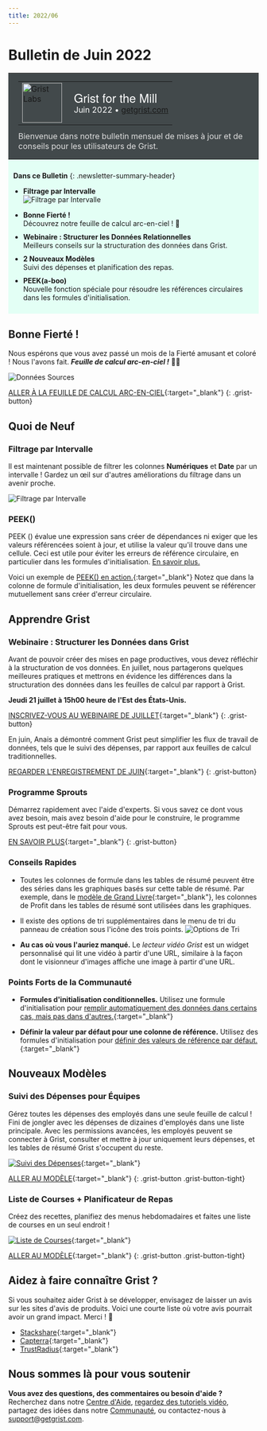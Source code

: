 ```yaml
---
title: 2022/06
---
```


# Bulletin de Juin 2022

<style>
  /* restore some poorly overridden defaults */
  .newsletter-header .table {
    background-color: initial;
    border: initial;
  }
  .newsletter-header .table > tbody > tr > td {
    padding: initial;
    border: initial;
    vertical-align: initial;
  }
  .newsletter-header img.header-img {
    padding: initial;
    max-width: initial;
    display: initial;
    padding: initial;
    line-height: initial;
    background-color: initial;
    border: initial;
    border-radius: initial;
    margin: initial;
  }

  /* copy newsletter styles, with a prefix for sufficient specificity */
  .newsletter-header .header {
    border: none;
    padding: 0;
    margin: 0;
  }
  .newsletter-header table > tbody > tr > td.header-image {
    width: 80px;
    padding-right: 16px;
  }
  .newsletter-header table > tbody > tr > td.header-text {
    background-color: #42494B;
    padding: 16px 20px;
  }
  .newsletter-header table.header-top {
    border: none;
    padding: 0;
    margin: 0;
    width: 100%;
  }
  .header-title {
    font-family: Helvetica Neue, Helvetica, Arial, sans-serif;
    font-size: 24px;
    line-height: 28px;
    color: #FFFFFF;
  }
  .header-month {
    color: #FFFFFF;
  }
  .header-welcome {
    margin-top: 12px;
    color: #FFFFFF;
  }
  .newsletter-summary {
    background-color: #e3fff5;
    margin: 0;
    padding: 10px;
  }
  .newsletter-summary-header {
    text-align: center;
    padding-bottom: 10px;
    border-bottom: 1px solid lightgrey;
  }
  .newsletter-summary ul {
    padding-left: 20px;
  }
  .newsletter-summary li {
    margin-bottom: 10px;
  }
  .newsletter-summary li p {
    margin: 0px
  }
</style>
<div class="newsletter-header">
<table class="header" cellpadding="0" cellspacing="0" border="0"><tr>
  <td class="header-text">
    <table class="header-top"><tr>
      <td class="header-image">
        <a href="https://www.getgrist.com">
          <img class="header-img" src="/images/newsletters/grist-labs.png" width="80" height="80" alt="Grist Labs" border="0">
        </a>
      </td>
      <td class="header-top-text">
        <div class="header-title">Grist for the Mill</div>
        <div class="header-month">Juin 2022
          &#8226; <a href="https://www.getgrist.com/">getgrist.com</a></div>
      </td>
    </tr></table>
    <div class="header-welcome" style="color: #e0e0e0;">
      Bienvenue dans notre bulletin mensuel de mises à jour et de conseils pour les utilisateurs de Grist.
    </div>
  </td>
</tr></table>
</div>

<div class="newsletter-summary row" markdown="1">

**Dans ce Bulletin**
{: .newsletter-summary-header}

<div class="col-md-6" markdown="1">

* **Filtrage par Intervalle**

    ![Filtrage par Intervalle](../images/newsletters/2022-06/range-filtering.PNG)

</div>

<div class="col-md-6" markdown="1">

* **Bonne Fierté !**

    Découvrez notre feuille de calcul arc-en-ciel ! 🌈

* **Webinaire : Structurer les Données Relationnelles**

    Meilleurs conseils sur la structuration des données dans Grist.

* **2 Nouveaux Modèles**

    Suivi des dépenses et planification des repas.

* **PEEK(a-boo)**

    Nouvelle fonction spéciale pour résoudre les références circulaires dans les formules d'initialisation.  

</div>

</div>

## Bonne Fierté !

Nous espérons que vous avez passé un mois de la Fierté amusant et coloré ! Nous l'avons fait. ***Feuille de calcul arc-en-ciel !*** 🏳‍🌈

![Données Sources](../images/newsletters/2022-06/grist-pride.gif)

[ALLER À LA FEUILLE DE CALCUL ARC-EN-CIEL](https://public.getgrist.com/3B5xAyMz4Tc5/Pride-Flag){:target="\_blank"}
{: .grist-button}

## Quoi de Neuf

### Filtrage par Intervalle

Il est maintenant possible de filtrer les colonnes **Numériques** et **Date** par un intervalle ! Gardez un œil sur d'autres améliorations du filtrage dans un avenir proche.

![Filtrage par Intervalle](../images/newsletters/2022-06/numeric-filtering.gif)

### PEEK()

PEEK () évalue une expression sans créer de dépendances ni exiger que les valeurs référencées soient à jour, et utilise la valeur qu'il trouve dans une cellule. Ceci est utile pour éviter les erreurs de référence circulaire, en particulier dans les formules d'initialisation. [En savoir plus.](../functions.md#peek)

Voici un exemple de [PEEK() en action.](https://public.getgrist.com/8gwbBVmafAac/PEEK-for-trigger-formulas/m/fork){:target="\_blank"} Notez que dans la colonne de formule d'initialisation, les deux formules peuvent se référencer mutuellement sans créer d'erreur circulaire.

## Apprendre Grist

### Webinaire : Structurer les Données dans Grist

Avant de pouvoir créer des mises en page productives, vous devez réfléchir à la structuration de vos données. En juillet, nous partagerons quelques meilleures pratiques et mettrons en évidence les différences dans la structuration des données dans les feuilles de calcul par rapport à Grist.

**Jeudi 21 juillet à 15h00 heure de l'Est des États-Unis.**

[INSCRIVEZ-VOUS AU WEBINAIRE DE JUILLET](https://www.getgrist.com/learn-grist-webinar/){:target="\_blank"}
{: .grist-button}

En juin, Anais a démontré comment Grist peut simplifier les flux de travail de données, tels que le suivi des dépenses, par rapport aux feuilles de calcul traditionnelles.

[REGARDER L'ENREGISTREMENT DE JUIN](https://www.youtube.com/watch?v=27sP9t-Q4m4){:target="\_blank"}
{: .grist-button}

### Programme Sprouts

Démarrez rapidement avec l'aide d'experts. Si vous savez ce dont vous avez besoin, mais avez besoin d'aide pour le construire, le programme Sprouts est peut-être fait pour vous.

[EN SAVOIR PLUS](https://www.getgrist.com/sprouts-program/){:target="\_blank"}
{: .grist-button}

### Conseils Rapides

* Toutes les colonnes de formule dans les tables de résumé peuvent être des séries dans les graphiques basés sur cette table de résumé. Par exemple, dans le [modèle de Grand Livre](https://templates.getgrist.com/2YwYBWpREY2a/General-Ledger/){:target="\_blank"}, les colonnes de Profit dans les tables de résumé sont utilisées dans les graphiques.

* Il existe des options de tri supplémentaires dans le menu de tri du panneau de création sous l'icône des trois points.
![Options de Tri](../images/newsletters/2022-06/sort-menu.png)

* **Au cas où vous l'auriez manqué.** Le *lecteur vidéo Grist* est un widget personnalisé qui lit une vidéo à partir d'une URL, similaire à la façon dont le visionneur d'images affiche une image à partir d'une URL.

### Points Forts de la Communauté

* **Formules d'initialisation conditionnelles.** Utilisez une formule d'initialisation pour [remplir automatiquement des données dans certains cas, mais pas dans d'autres.](https://community.getgrist.com/t/conditional-trigger-formulas/1098){:target="\_blank"}

* **Définir la valeur par défaut pour une colonne de référence.** Utilisez des formules d'initialisation pour [définir des valeurs de référence par défaut.](https://community.getgrist.com/t/setting-default-value-for-a-reference-column/1080){:target="\_blank"}

## Nouveaux Modèles

### Suivi des Dépenses pour Équipes

Gérez toutes les dépenses des employés dans une seule feuille de calcul ! Fini de jongler avec les dépenses de dizaines d'employés dans une liste principale. Avec les permissions avancées, les employés peuvent se connecter à Grist, consulter et mettre à jour uniquement leurs dépenses, et les tables de résumé Grist s'occupent du reste.

[![Suivi des Dépenses](../images/newsletters/2022-06/expense-tracking.png)](https://templates.getgrist.com/55Q2EtTbFvB1/Expense-Tracking-for-Teamss){:target="\_blank"}

[ALLER AU MODÈLE](https://templates.getgrist.com/55Q2EtTbFvB1/Expense-Tracking-for-Teams){:target="\_blank"}
{: .grist-button .grist-button-tight}

### Liste de Courses + Planificateur de Repas

Créez des recettes, planifiez des menus hebdomadaires et faites une liste de courses en un seul endroit !

[![Liste de Courses](../images/newsletters/2022-06/grocery-list.png)](https://templates.getgrist.com/cMQA7uuBbtMW/-Grocery-List-Meal-Planner){:target="\_blank"}

[ALLER AU MODÈLE](https://templates.getgrist.com/cMQA7uuBbtMW/-Grocery-List-Meal-Planner){:target="\_blank"}
{: .grist-button .grist-button-tight}

## Aidez à faire connaître Grist ?
Si vous souhaitez aider Grist à se développer, envisagez de laisser un avis sur les sites d'avis de produits. Voici une courte liste où votre avis pourrait avoir un grand impact. Merci ! 🙏

* [Stackshare](https://stackshare.io/getgrist){:target="\_blank"}
* [Capterra](https://www.capterra.com/p/232821/Grist/){:target="\_blank"}
* [TrustRadius](https://www.trustradius.com/products/grist/){:target="\_blank"}

## Nous sommes là pour vous soutenir

**Vous avez des questions, des commentaires ou besoin d'aide ?** Recherchez dans notre [Centre d'Aide](../index.md), [regardez des tutoriels vidéo](https://www.youtube.com/channel/UCx0ioQrrC-bIrkmZ7ZULr0g/playlists), partagez des idées dans notre [Communauté](https://community.getgrist.com), ou contactez-nous à <support@getgrist.com>.
